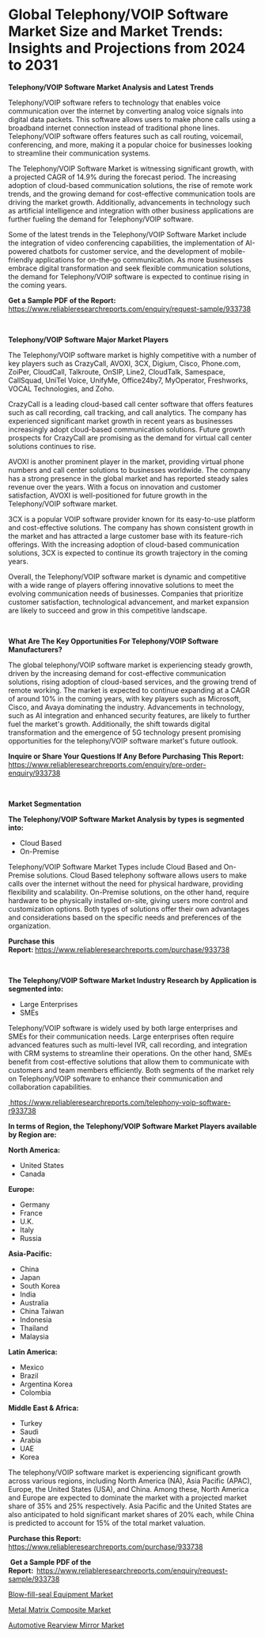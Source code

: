 <p><h1>Global Telephony/VOIP Software Market Size and Market Trends: Insights and Projections from 2024 to 2031</h1></p><p><strong>Telephony/VOIP Software Market Analysis and Latest Trends</strong></p>
<p><p>Telephony/VOIP software refers to technology that enables voice communication over the internet by converting analog voice signals into digital data packets. This software allows users to make phone calls using a broadband internet connection instead of traditional phone lines. Telephony/VOIP software offers features such as call routing, voicemail, conferencing, and more, making it a popular choice for businesses looking to streamline their communication systems.</p><p>The Telephony/VOIP Software Market is witnessing significant growth, with a projected CAGR of 14.9% during the forecast period. The increasing adoption of cloud-based communication solutions, the rise of remote work trends, and the growing demand for cost-effective communication tools are driving the market growth. Additionally, advancements in technology such as artificial intelligence and integration with other business applications are further fueling the demand for Telephony/VOIP software.</p><p>Some of the latest trends in the Telephony/VOIP Software Market include the integration of video conferencing capabilities, the implementation of AI-powered chatbots for customer service, and the development of mobile-friendly applications for on-the-go communication. As more businesses embrace digital transformation and seek flexible communication solutions, the demand for Telephony/VOIP software is expected to continue rising in the coming years.</p></p>
<p><strong>Get a Sample PDF of the Report:&nbsp;</strong> <a href="https://www.reliableresearchreports.com/enquiry/request-sample/933738">https://www.reliableresearchreports.com/enquiry/request-sample/933738</a></p>
<p>&nbsp;</p>
<p><strong>Telephony/VOIP Software Major Market Players</strong></p>
<p><p>The Telephony/VOIP software market is highly competitive with a number of key players such as CrazyCall, AVOXI, 3CX, Digium, Cisco, Phone.com, ZoiPer, CloudCall, Talkroute, OnSIP, Line2, CloudTalk, Samespace, CallSquad, UniTel Voice, UnifyMe, Office24by7, MyOperator, Freshworks, VOCAL Technologies, and Zoho.</p><p>CrazyCall is a leading cloud-based call center software that offers features such as call recording, call tracking, and call analytics. The company has experienced significant market growth in recent years as businesses increasingly adopt cloud-based communication solutions. Future growth prospects for CrazyCall are promising as the demand for virtual call center solutions continues to rise.</p><p>AVOXI is another prominent player in the market, providing virtual phone numbers and call center solutions to businesses worldwide. The company has a strong presence in the global market and has reported steady sales revenue over the years. With a focus on innovation and customer satisfaction, AVOXI is well-positioned for future growth in the Telephony/VOIP software market.</p><p>3CX is a popular VOIP software provider known for its easy-to-use platform and cost-effective solutions. The company has shown consistent growth in the market and has attracted a large customer base with its feature-rich offerings. With the increasing adoption of cloud-based communication solutions, 3CX is expected to continue its growth trajectory in the coming years.</p><p>Overall, the Telephony/VOIP software market is dynamic and competitive with a wide range of players offering innovative solutions to meet the evolving communication needs of businesses. Companies that prioritize customer satisfaction, technological advancement, and market expansion are likely to succeed and grow in this competitive landscape.</p></p>
<p>&nbsp;</p>
<p><strong>What Are The Key Opportunities For Telephony/VOIP Software Manufacturers?</strong></p>
<p><p>The global telephony/VOIP software market is experiencing steady growth, driven by the increasing demand for cost-effective communication solutions, rising adoption of cloud-based services, and the growing trend of remote working. The market is expected to continue expanding at a CAGR of around 10% in the coming years, with key players such as Microsoft, Cisco, and Avaya dominating the industry. Advancements in technology, such as AI integration and enhanced security features, are likely to further fuel the market's growth. Additionally, the shift towards digital transformation and the emergence of 5G technology present promising opportunities for the telephony/VOIP software market's future outlook.</p></p>
<p><strong>Inquire or Share Your Questions If Any Before Purchasing This Report:</strong> <a href="https://www.reliableresearchreports.com/enquiry/pre-order-enquiry/933738">https://www.reliableresearchreports.com/enquiry/pre-order-enquiry/933738</a></p>
<p>&nbsp;</p>
<p><strong>Market Segmentation</strong></p>
<p><strong>The Telephony/VOIP Software Market Analysis by types is segmented into:</strong></p>
<p><ul><li>Cloud Based</li><li>On-Premise</li></ul></p>
<p><p>Telephony/VOIP Software Market Types include Cloud Based and On-Premise solutions. Cloud Based telephony software allows users to make calls over the internet without the need for physical hardware, providing flexibility and scalability. On-Premise solutions, on the other hand, require hardware to be physically installed on-site, giving users more control and customization options. Both types of solutions offer their own advantages and considerations based on the specific needs and preferences of the organization.</p></p>
<p><strong>Purchase this Report:&nbsp;</strong><a href="https://www.reliableresearchreports.com/purchase/933738">https://www.reliableresearchreports.com/purchase/933738</a></p>
<p>&nbsp;</p>
<p><strong>The Telephony/VOIP Software Market Industry Research by Application is segmented into:</strong></p>
<p><ul><li>Large Enterprises</li><li>SMEs</li></ul></p>
<p><p>Telephony/VOIP software is widely used by both large enterprises and SMEs for their communication needs. Large enterprises often require advanced features such as multi-level IVR, call recording, and integration with CRM systems to streamline their operations. On the other hand, SMEs benefit from cost-effective solutions that allow them to communicate with customers and team members efficiently. Both segments of the market rely on Telephony/VOIP software to enhance their communication and collaboration capabilities.</p></p>
<p><a href="https://www.reliableresearchreports.com/telephony-voip-software-r933738">&nbsp;https://www.reliableresearchreports.com/telephony-voip-software-r933738</a></p>
<p><strong>In terms of Region, the Telephony/VOIP Software Market Players available by Region are:</strong></p>
<p>
    <p> <strong> North America: </strong>
        <ul>
            <li>United States</li>
            <li>Canada</li>
        </ul>
        </p> 
    <p> <strong> Europe: </strong>
        <ul>
            <li>Germany</li>
            <li>France</li>
            <li>U.K.</li>
            <li>Italy</li>
            <li>Russia</li>
        </ul>
        </p> 
    <p> <strong> Asia-Pacific: </strong>
        <ul>
            <li>China</li>
            <li>Japan</li>
            <li>South Korea</li>
            <li>India</li>
            <li>Australia</li>
            <li>China Taiwan</li>
            <li>Indonesia</li>
            <li>Thailand</li>
            <li>Malaysia</li>
        </ul>
        </p> 
    <p> <strong> Latin America: </strong>
        <ul>
            <li>Mexico</li>
            <li>Brazil</li>
            <li>Argentina Korea</li>
            <li>Colombia</li>
        </ul>
        </p> 
    <p> <strong> Middle East & Africa: </strong>
        <ul>
            <li>Turkey</li>
            <li>Saudi</li>
            <li>Arabia</li>
            <li>UAE</li>
            <li>Korea</li>
        </ul>
    </p>
    </p>
<p><p>The telephony/VOIP software market is experiencing significant growth across various regions, including North America (NA), Asia Pacific (APAC), Europe, the United States (USA), and China. Among these, North America and Europe are expected to dominate the market with a projected market share of 35% and 25% respectively. Asia Pacific and the United States are also anticipated to hold significant market shares of 20% each, while China is predicted to account for 15% of the total market valuation.</p></p>
<p><strong>Purchase this Report: </strong><a href="https://www.reliableresearchreports.com/purchase/933738">https://www.reliableresearchreports.com/purchase/933738</a></p>
<p>&nbsp;<strong>Get a Sample PDF of the Report:&nbsp;&nbsp;</strong><a href="https://www.reliableresearchreports.com/enquiry/request-sample/933738">https://www.reliableresearchreports.com/enquiry/request-sample/933738</a></p>
<p><strong></strong></p>
<p><p><a href="https://www.linkedin.com/pulse/blow-fill-seal-equipment-market-size-focuses-dynamics-in-depth-qb3uf">Blow-fill-seal Equipment Market</a></p><p><a href="https://www.linkedin.com/pulse/metal-matrix-composite-market-research-report-provides-thorough-isulf">Metal Matrix Composite Market</a></p><p><a href="https://www.linkedin.com/pulse/automotive-rearview-mirror-market-size-reflecting-forecast-acdef">Automotive Rearview Mirror Market</a></p></p>
